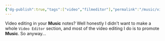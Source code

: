 ```yaml
---
{"dg-publish":true,"tags":["video","filmeditor"],"permalink":"/music/video-editor/video-editor/","dgPassFrontmatter":true}
---
```


Video editing in your **Music** notes? Well honestly I didn't want to make a whole `Video Editor` section, and most of the video editing I do is to promote **Music**. So anyway...